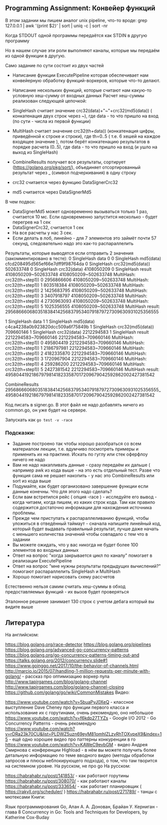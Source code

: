 ## Programming Assignment: Конвейер функций

В этом задании мы пишем аналог unix pipeline, что-то вроде: grep 127.0.0.1 | awk '{print $2}' | sort | uniq -c | sort -nr

Когда STDOUT одной программы передаётся как STDIN в другую программу

Но в нашем случае эти роли выполняют каналы, которые мы передаём из одной функции в другую.

Само задание по сути состоит из двух частей

- Написание функции ExecutePipeline которая обеспечивает нам конвейерную обработку функций-воркеров, которые что-то делают.
- Написание нескольких функций, которые считают нам какую-то условную хеш-сумму от входных данных
Расчет хеш-суммы реализован следующей цепочкой:

- SingleHash считает значение crc32(data)+"~"+crc32(md5(data)) ( конкатенация двух строк через ~), где data - то что пришло на вход (по сути - числа из первой функции)
- MultiHash считает значение crc32(th+data)) (конкатенация цифры, приведённой к строке и строки), где th=0..5 ( т.е. 6 хешей на каждое входящее значение ), потом берёт конкатенацию результатов в порядке расчета (0..5), где data - то что пришло на вход (и ушло на выход из SingleHash)
- CombineResults получает все результаты, сортирует (https://golang.org/pkg/sort/), объединяет отсортированный результат через _ (символ подчеркивания) в одну строку
- crc32 считается через функцию DataSignerCrc32
- md5 считается через DataSignerMd5


В чем подвох:

- DataSignerMd5 может одновременно вызываться только 1 раз, считается 10 мс. Если одновременно запустится несколько - будет перегрев на 1 сек
- DataSignerCrc32, считается 1 сек
- На все расчеты у нас 3 сек.
- Если делать в лоб, линейно - для 7 элементов это займёт почти 57 секунд, следовательно надо это как-то распараллелить


Результаты, которые выводятся если отправить 2 значения (закомментировано в тесте):
0 SingleHash data 0
0 SingleHash md5(data) cfcd208495d565ef66e7dff9f98764da
0 SingleHash crc32(md5(data)) 502633748
0 SingleHash crc32(data) 4108050209
0 SingleHash result 4108050209~502633748
4108050209~502633748 MultiHash: crc32(th+step1)) 0 2956866606
4108050209~502633748 MultiHash: crc32(th+step1)) 1 803518384
4108050209~502633748 MultiHash: crc32(th+step1)) 2 1425683795
4108050209~502633748 MultiHash: crc32(th+step1)) 3 3407918797
4108050209~502633748 MultiHash: crc32(th+step1)) 4 2730963093
4108050209~502633748 MultiHash: crc32(th+step1)) 5 1025356555
4108050209~502633748 MultiHash result: 29568666068035183841425683795340791879727309630931025356555

1 SingleHash data 1
1 SingleHash md5(data) c4ca4238a0b923820dcc509a6f75849b
1 SingleHash crc32(md5(data)) 709660146
1 SingleHash crc32(data) 2212294583
1 SingleHash result 2212294583~709660146
2212294583~709660146 MultiHash: crc32(th+step1)) 0 495804419
2212294583~709660146 MultiHash: crc32(th+step1)) 1 2186797981
2212294583~709660146 MultiHash: crc32(th+step1)) 2 4182335870
2212294583~709660146 MultiHash: crc32(th+step1)) 3 1720967904
2212294583~709660146 MultiHash: crc32(th+step1)) 4 259286200
2212294583~709660146 MultiHash: crc32(th+step1)) 5 2427381542
2212294583~709660146 MultiHash result: 4958044192186797981418233587017209679042592862002427381542

CombineResults 29568666068035183841425683795340791879727309630931025356555_4958044192186797981418233587017209679042592862002427381542


Код писать в signer.go. В этот файл не надо добавлять ничего из common.go, он уже будет на сервере.

Запускать как `go test -v -race`

### Подсказки:

- Задание построено так чтобы хорошо разобраться со всем материалом лекции, т.е. вдумчиво посмотреть примеры и применить их на практике. Искать по гуглу или стек оферфлоу ничего не надо
- Вам не надо накапливать данные - сразу передаём их дальше ( например awk из кода выше - на это есть отдельный тест. Разве что функция сама не решает накопить - у нас это CombineResults или sort из кода выше
- Подумайте, как будет организовано завершение функции если данные конечны. Что для этого надо сделать?
- Если вам встретился рейс ( опция -race ) - исследуйте его вывод - когда читаем, когда пишем, из каких строк кода. Там как правило содержится достаточно информации для нахождения источника проблемы.
- Прежде чем приступать к распараллеливанию функций, чтобы уложиться в отведённый таймаут - сначала напишите линейный код, который будет выдавать правильный результат, лучше даже начать с меньшего количества значений чтобы совпадало с тем что в задании
- Вы можете ожидать, что у вас никогда не будет более 100 элементов во входных данных
- Ответ на вопрос "когда закрывается цикл по каналу" помогает в реализации ExecutePipeline
- Ответ на вопрос "мне нужны результаты предыдущих вычислений?" помогают распараллелить SingleHash и MultiHash
- Хорошо помогает нарисовать схему рассчетов


Естественно нельзя самим считать хеш-суммы в обход предоставляемых функций - их вызов будет проверяться

Эталонное решение занимает 130 строк с учетом дебага который вы видите выше

## Литература

На английском:

https://blog.golang.org/race-detector
https://blog.golang.org/pipelines
https://blog.golang.org/advanced-go-concurrency-patterns
https://blog.golang.org/go-concurrency-patterns-timing-out-and
https://talks.golang.org/2012/concurrency.slide#1
https://www.goinggo.net/2017/10/the-behavior-of-channels.html
http://marcio.io/2015/07/handling-1-million-requests-per-minute-with-golang/ - рассказ про оптимизацию воркер пула
http://www.tapirgames.com/blog/golang-channel
http://www.tapirgames.com/blog/golang-channel-closing
https://github.com/golang/go/wiki/CommonMistakes
Видео:

https://www.youtube.com/watch?v=5buaPyJ0XeQ - классное выступление Dave Cheney про функции первого класса и использование их с горутинами, очень рекомендую, оно небольшое
https://www.youtube.com/watch?v=f6kdp27TYZs - Google I/O 2012 - Go Concurrency Patterns - очень рекомендую
https://www.youtube.com/watch?v=rDRa23k70CU&list=PLDWZ5uzn69eyM81omhIZLzvRhTOXvpeX9&index=15 - ещё одно хорошее видео про паттерны конкуренции в го
https://www.youtube.com/watch?v=KAWeC9evbGM - видео Андрея Смирнова с конференции Highload - в нём вы можете получить более детальную информацию по теме вводного видео (методы обработки запросов и плюсы неблокирующего подхода), о том, что там творится на системном уровне. На русском, не про go
На русском:

https://habrahabr.ru/post/141853/ - как работают горутины
https://habrahabr.ru/post/308070/ - как работают каналы
https://habrahabr.ru/post/333654/ - как работает планировщик ( https://rakyll.org/scheduler/ )
https://habrahabr.ru/post/271789/ - танцы с мютексами
Книги:

Язык программирования Go, Алан А. А. Донован, Брайан У. Керниган - глава 8
Concurrency in Go: Tools and Techniques for Developers, by Katherine Cox-Buday
